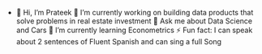 - 👋 Hi, I’m Prateek
🔭 I’m currently working on building data products that solve problems in real estate investment
💬 Ask me about Data Science and Cars
🌱 I’m currently learning Econometrics
⚡ Fun fact: I can speak about 2 sentences of Fluent Spanish and can sing a full Song

<!---
prateek-bricklane/prateek-bricklane is a ✨ special ✨ repository because its `README.md` (this file) appears on your GitHub profile.
You can click the Preview link to take a look at your changes.
--->

